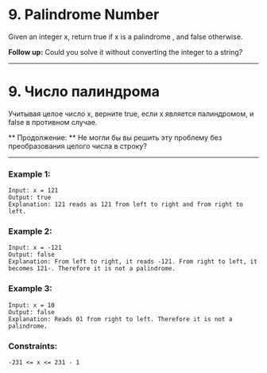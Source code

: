 # 9. Palindrome Number

Given an integer x, return true if x is a
palindrome , and false otherwise.

**Follow up:** Could you solve it without converting the integer to a string?

---

# 9. Число палиндрома

Учитывая целое число x, верните true, если x является
палиндромом, и false в противном случае.

** Продолжение: ** Не могли бы вы решить эту проблему без преобразования целого числа в строку?

---

### Example 1:
    Input: x = 121
    Output: true
    Explanation: 121 reads as 121 from left to right and from right to left.

### Example 2:
    Input: x = -121
    Output: false
    Explanation: From left to right, it reads -121. From right to left, it becomes 121-. Therefore it is not a palindrome.

### Example 3:
    Input: x = 10
    Output: false
    Explanation: Reads 01 from right to left. Therefore it is not a palindrome.

### Constraints:
    -231 <= x <= 231 - 1


